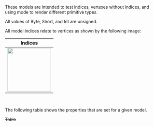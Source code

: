 These models are intended to test indices, vertexes without indices, and using mode to render different primitive types.  

All values of Byte, Short, and Int are unsigned.  

All model indices relate to vertices as shown by the following image:  

Indices | 
:---: | 
<img src="./Icon_Indices.png" height="144" width="144" align="middle"> |

<br>

The following table shows the properties that are set for a given model.  

~~Table~~ 
